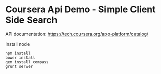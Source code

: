 Coursera Api Demo - Simple Client Side Search
========================

API documentation: https://tech.coursera.org/app-platform/catalog/

Install node
```
npm install
bower install
gem install compass
grunt server
```

